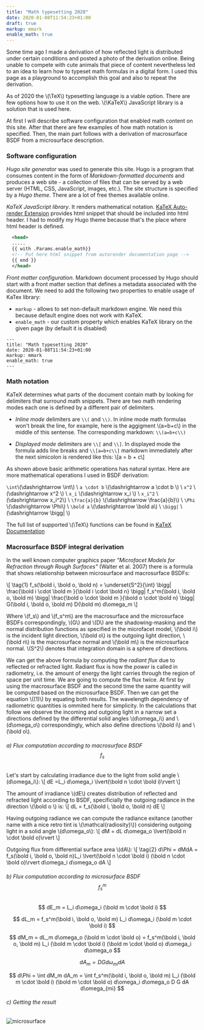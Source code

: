 ```yaml
---
title: "Math typesetting 2020"
date: 2020-01-08T11:54:23+01:00
draft: true
markup: mmark
enable_math: true
---
```


Some time ago I made a derivation of how reflected light is distributed under certain conditions and posted a photo of the derivation online. Being unable to compete with cute animals that piece of content nevertheless led to an idea to learn how to typeset math formulas in a digital form. I used this page as a playground to accomplish this goal and also to repeat the derivation.

As of 2020 the \\(\TeX\\) typesetting language is a viable option. There are few options how to use it on the web. \\(\KaTeX\\) JavaScript library is a solution that is used here.

At first I will describe software configuration that enabled math content on this site. After that there are few examples of how math notation is specified. Then, the main part follows with a derivation of macrosurface BSDF from a microsurface description.

### Software configuration

*Hugo site generator* was used to generate this site. Hugo is a program that consumes content in the form of *Markdown-formatted documents* and produces a web site - a collection of files that can be served by a web server (HTML, CSS, JavaScript, images, etc.). The site structure is specified by a *Hugo theme*. There are a lot of free themes available online.

*KaTeX JavaScript library*. It renders mathematical notation. [KaTeX  Auto-render Extension](https://katex.org/docs/autorender.html) provides html snippet that should be included into html header. I had to modify my Hugo theme because that's the place where html header is defined.
```xml
  <head>
  .....
  {{ with .Params.enable_math}}
  <!-- Put here html snippet from autorender documentation page -->
  {{ end }}
  </head>
```

*Front matter configuration*. Markdown document processed by Hugo should start with a front matter section that defines a metadata associated with the document. We need to add the following two properties to enable usage of KaTex library: 
* `markup` - allows to set non-default markdown engine. We need this because default engine does not work with KaTeX.
* `enable_math` - our custom property which enables KaTeX library on the given page (by default it is disabled)

```
---
title: "Math typesetting 2020"
date: 2020-01-08T11:54:23+01:00
markup: mmark
enable_math: true
---
```

### Math notation
KaTeX determines what parts of the document contain math by looking for delimiters that surround math snippets. There are two math rendering modes each one is defined by a different pair of delimiters.
* *Inline mode* delimiters are `\\(` and `\\)`. In inline mode math formulas won't break the line, for example, here is the aggigment \\(a=b+c\\) in the middle of this sentense. The corresponding markdown: `\\(a=b+c\\)`

* *Displayed mode* delimiters are `\\[` and `\\]`. In displayed mode the formula adds line breaks and `\\[a=b+c\\]` markdown immediately after the next simicolon is rendered like this: \\[a = b + c\\]

As shown above basic arithmetic operations has natural syntax. Here are more mathematical operations I used in BSDF derivation:

`\int`\\(\dashrightarrow \int\\) \\
`a \cdot b`  \\(\dashrightarrow a \cdot b \\) \\
`x^2` \\(\dashrightarrow x^2 \\) \\
`x_i` \\(\dashrightarrow x_i \\) \\
`x_i^2` \\(\dashrightarrow x_i^2\\) \\
`\frac{a}{b}` \\(\dashrightarrow \frac{a}{b}\\) \\
`\Phi` \\(\dashrightarrow \Phi\\) \\
`\bold a` \\(\dashrightarrow \bold a\\) \\
`\bigg|` \\(\dashrightarrow \bigg| \\)

The full list of supported \\(\TeX\\) functions can be found in [KaTeX Documentation](https://katex.org/docs/supported.html)

### Macrosurface BSDF integral derivation
In the well known computer graphics paper *"Microfacet Models for Refraction through Rough Surfaces"* (Walter et al. 2007) there is a formula that shows relationship between microsurface and macrosurface BSDFs:

\\[ \tag{1} f_s(\bold i, \bold o, \bold n) = 
   \underset{S^2}{\int} \bigg| \frac{\bold i \cdot \bold m }{\bold i \cdot \bold n} \bigg|
   f_s^m(\bold i, \bold o, \bold m)
   \bigg| \frac{\bold o \cdot \bold m }{\bold o \cdot \bold n} \bigg|
   G(\bold i, \bold o, \bold m) D(\bold m) d\omega_m \\]

Where \\(f_s\\) and \\(f_s^m\\) are the macrosurface and the microsurface BSDFs correspondingly, \\(G\\) and \\(D\\) are the shadowing-masking and the normal distribution functions as specified in the microfacet model, \\(\bold i\\) is the incident light direction, \\(\bold o\\) is the outgoing light direction, \\(\bold n\\) is the macrosurface normal and \\(\bold m\\) is the microsurface normal. \\(S^2\\) denotes that integration domain is a sphere of directions.

We can get the above formula by computing the *radiant flux* due to reflected or refracted light. Radiant flux is how the *power* is called in radiometry, i.e. the amount of energy the light carries through the region of space per unit time. We are going to compute the flux twice. At first by using the macrosurface BSDF and the second time the same quantity will be computed based on the microsurface BSDF. Then we can get the equation \\((1)\\) by equating both results. The wavelength dependency of radiometric quantities is ommited here for simplicity. In the calculations that follow we observe the incoming and outgoing light in a narrow set a directions defined by the differential solid angles \\(d\omega_i\\) and \\(d\omega_o\\) correspondingly, which also define directions \\(\bold i\\) and \\(\bold o\\).

###### a) Flux computation according to macrosurface BSDF $$f_s$$

Let's start by calculating irradiance due to the light from solid angle \\(d\omega_i\\):
\\[ dE =L_i d\omega_i \lvert(\bold n \cdot \bold i)\rvert \\]

The amount of irradiance \\(dE\\) creates distribution of reflected and refracted light according to BSDF, specificially the outgoing radiance in the direction \\(\bold o \\) is:
\\[ dL = f_s(\bold i, \bold o, \bold n) dE \\]

Having outgoing radiance we can compute the radiance exitance (another name with a nice retro tint is \\(\mathcal{radiosity}\\)) considering outgoing light in a solid angle \\(d\omega_o\\):
\\[ dM = dL d\omega_o \lvert(\bold n \cdot \bold o)\rvert \\]

Outgoing flux from differential surface area \\(dA\\):
\\[ \tag{2} d\Phi = dMdA = f_s(\bold i, \bold o, \bold n)L_i
   \lvert(\bold n \cdot \bold i)
   (\bold n \cdot \bold o)\rvert
   d\omega_i d\omega_o dA \\]

###### b) Flux computation according to microsurface BSDF $$f_s^m$$

$$
dE_m = L_i d\omega_i (\bold m \cdot \bold i)
$$

$$
dL_m = f_s^m(\bold i, \bold o, \bold m) L_i
   d\omega_i (\bold m \cdot \bold i)
$$

$$
   dM_m = dL_m d\omega_o (\bold m \cdot \bold o)
   = f_s^m(\bold i, \bold o, \bold m) L_i
   (\bold m \cdot \bold i)
   (\bold m \cdot \bold o)
   d\omega_i d\omega_o
$$

$$
   dA_m = D G d\omega_{mi} dA
$$

$$
d\Phi = \int dM_m dA_m = \int f_s^m(\bold i, \bold o, \bold m) L_i
   (\bold m \cdot \bold i)
   (\bold m \cdot \bold o)
   d\omega_i d\omega_o
   D G dA d\omega_{mi}
$$

###### c) Getting the result

![microsurface](/math-test/microsurface.png)
